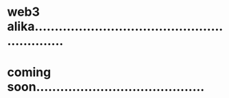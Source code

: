 # web3 alika.............................................................
# coming soon..........................................
